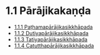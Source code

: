 

# 1.1 Pārājikakaṇḍa

* [1.1.1 Paṭhamapārājikasikkhāpada](1.1/1.1.1.md)
* [1.1.2 Dutiyapārājikasikkhāpada](1.1/1.1.2.md)
* [1.1.3 Tatiyapārājikasikkhāpada](1.1/1.1.3.md)
* [1.1.4 Catutthapārājikasikkhāpada](1.1/1.1.4.md)



